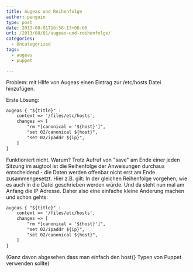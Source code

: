 ```yaml
---
title: Augeas und Reihenfolge
author: penguin
type: post
date: 2013-08-01T16:58:13+00:00
url: /2013/08/01/augeas-und-reihenfolge/
categories:
  - Uncategorized
tags:
  - augeas
  - puppet

---
```

Problem: mit HIlfe von Augeas einen Eintrag zur /etc/hosts Datei hinzufügen.

Erste Lösung:

```default
augeas { "${title}" :
    context => '/files/etc/hosts',
    changes => [
        "rm *[canonical = '${host}']",
        "set 02/canonical ${host}",
        "set 02/ipaddr ${ip}",
    ]
}
```

Funktioniert nicht. Warum? Trotz Aufruf von "save" am Ende einer jeden Sitzung im augtool ist die Reihenfolge der Anweisungen durchaus entscheidend - die Daten werden offenbar nicht erst am Ende zusammengesetzt. Hier z.B. gilt: In der gleichen Reihenfolge vorgehen, wie es auch in die Datei geschrieben werden würde. Und da steht nun mal am Anfang die IP Adresse. Daher also eine einfache kleine Änderung machen und schon gehts:

```default
augeas { "${title}" :
    context => '/files/etc/hosts',
    changes => [
        "rm *[canonical = '${host}']",
        "set 02/ipaddr ${ip}",
        "set 02/canonical ${host}",
    ]
}
```

(Ganz davon abgesehen dass man einfach den host{} Typen von Puppet verwenden sollte)